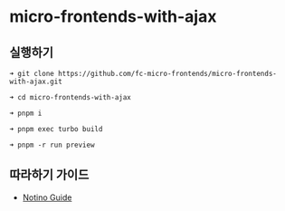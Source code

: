 # micro-frontends-with-ajax

## 실행하기

```
➜ git clone https://github.com/fc-micro-frontends/micro-frontends-with-ajax.git

➜ cd micro-frontends-with-ajax

➜ pnpm i

➜ pnpm exec turbo build

➜ pnpm -r run preview
```

## 따라하기 가이드

- [Notino Guide](https://2woongjae.notion.site/Ajax-60422c0969834f5db168dc21cda0df55)
